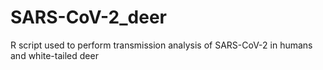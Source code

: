# SARS-CoV-2_deer
R script used to perform transmission analysis of SARS-CoV-2 in humans and white-tailed deer
